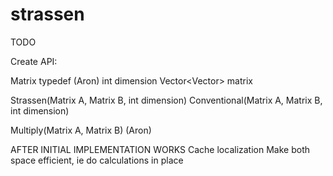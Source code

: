 # strassen
TODO

Create API:

Matrix typedef (Aron)
    int dimension
    Vector<Vector<Int>> matrix

Strassen(Matrix A, Matrix B, int dimension)
Conventional(Matrix A, Matrix B, int dimension)

Multiply(Matrix A, Matrix B) (Aron)



AFTER INITIAL IMPLEMENTATION WORKS
Cache localization
Make both space efficient, ie do calculations in place
